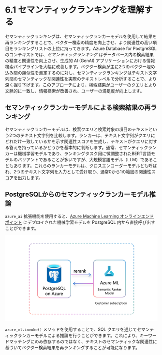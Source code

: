 # 6.1 セマンティックランキングを理解する

セマンティックランキングは、セマンティックランカーモデルを使用して結果を再ランキングすることで、ベクター検索の精度を向上させ、より関連性の高い項目をランキングリストの上位に持ってきます。Azure Database for PostgreSQL のコンテキストでは、_セマンティックランキング_ はデータベース内の検索結果の精度と関連性を向上させ、生成的 AI (GenAI) アプリケーションにおける情報検索パイプラインを大幅に改善します。ベクター検索が主に2つのベクター埋め込み間の類似性を測定するのに対し、セマンティックランキングはテキスト文字列間のセマンティックな関連性を実際のテキストレベルで分析することで、より深く掘り下げます。このアプローチにより、検索結果がユーザーのクエリとより文脈的に一致し、情報検索が改善され、ユーザーの満足度が向上します。

## セマンティックランカーモデルによる検索結果の再ランキング

セマンティックランカーモデルは、検索クエリと検索対象の項目のテキストという2つのテキスト文字列を比較します。ランカーは、テキスト文字列がクエリにどれだけ一致しているかを示す関連性スコアを生成し、テキストがクエリに対する答えを持っているかどうかを基本的に判断します。通常、セマンティックランカーは機械学習モデルであり、ランキングタスク用に微調整されたBERT言語モデルのバリアントであることが多いですが、大規模言語モデル（LLM）であることもあります。これらのランカーモデルは、クロスエンコーダーモデルとも呼ばれ、2つのテキスト文字列を入力として受け取り、通常0から1の範囲の関連性スコアを出力します。

## PostgreSQLからのセマンティックランカーモデル推論

`azure_ai` 拡張機能を使用すると、[Azure Machine Learning オンラインエンドポイント](https://learn.microsoft.com/azure/machine-learning/concept-endpoints-online) にデプロイされた機械学習モデルを PostgreSQL 内から直接呼び出すことができます。

![Azure ML にデプロイされたセマンティックランカーモデルを呼び出して、Azure Database for PostgreSQL から再ランキングを実行する様子を示す図。](../img/semantic-ranking-solution-architecture.png)

`azure_ml.invoke()` メソッドを使用することで、SQL クエリを通じてセマンティックランカーモデルによる推論を行うことができます。これにより、キーワードマッチングにのみ依存するのではなく、テキストのセマンティックな関連性に基づいてベクター検索結果を再ランキングすることが可能になります。
